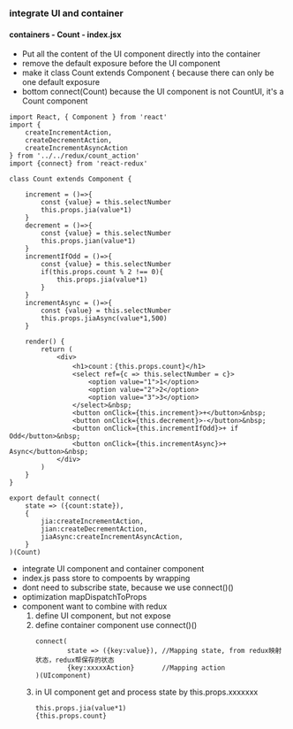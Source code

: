 ### integrate UI and container

#### containers - Count - index.jsx
* Put all the content of the UI component directly into the container
* remove the default exposure before the UI component
* make it class Count extends Component { because there can only be one default exposure
* bottom connect(Count) because the UI component is not CountUI, it's a Count component
```
import React, { Component } from 'react'
import {
	createIncrementAction,
	createDecrementAction,
	createIncrementAsyncAction
} from '../../redux/count_action'
import {connect} from 'react-redux'

class Count extends Component {

	increment = ()=>{
		const {value} = this.selectNumber
		this.props.jia(value*1)
	}
	decrement = ()=>{
		const {value} = this.selectNumber
		this.props.jian(value*1)
	}
	incrementIfOdd = ()=>{
		const {value} = this.selectNumber
		if(this.props.count % 2 !== 0){
			this.props.jia(value*1)
		}
	}
	incrementAsync = ()=>{
		const {value} = this.selectNumber
		this.props.jiaAsync(value*1,500)
	}

	render() {
		return (
			<div>
				<h1>count：{this.props.count}</h1>
				<select ref={c => this.selectNumber = c}>
					<option value="1">1</option>
					<option value="2">2</option>
					<option value="3">3</option>
				</select>&nbsp;
				<button onClick={this.increment}>+</button>&nbsp;
				<button onClick={this.decrement}>-</button>&nbsp;
				<button onClick={this.incrementIfOdd}>+ if Odd</button>&nbsp;
				<button onClick={this.incrementAsync}>+ Async</button>&nbsp;
			</div>
		)
	}
}

export default connect(
	state => ({count:state}),
	{
		jia:createIncrementAction,
		jian:createDecrementAction,
		jiaAsync:createIncrementAsyncAction,
	}
)(Count)
```
* integrate UI component and container component
* index.js pass store to compoents by wrapping <Provider store={store}>
* dont need to subscribe state, because we use connect()()
* optimization mapDispatchToProps
* component want to combine with redux 
	1. define UI component, but not expose
	2. define container component use connect()()
		```
		connect(
				state => ({key:value}), //Mapping state, from redux映射状态，redux帮保存的状态
				{key:xxxxxAction} 		//Mapping action
		)(UIcomponent)
		```
	3. in UI component get and process state by this.props.xxxxxxx
		```
		this.props.jia(value*1)
        {this.props.count}
		```


